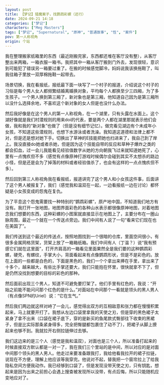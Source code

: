 ```yaml
---
layout: post
title: 【梦记】猎魔案子，找鹦鹉彩螺（还行）
date: 2024-09-21 14:18
categories: ["梦记"]
characters: ["Meg Masters"]
tags: ["梦记", "Supernatural", "原神", "普通故事", "性", "案件"]
pov: 第一人称视角
origin: 个站
---
```


我在整理搬家纸箱里的东西（最近刚搬完家，东西都还堆在客厅没有整），从客厅整出来两箱，一箱衣服一箱书。我把其中一箱从客厅搬到门外去，发现很轻，意识到可能犯了错误另一箱要过重了。在搬的时候感觉脚冷，妈妈说我该换拖鞋了，叫我往箱子里放一双厚棉拖鞋一起带去。

场景切换，我在看报纸，报纸最下面一块写了一个村子的报道，介绍说这个村子的习俗是每个男人女人都频繁结婚离婚换对象，平均每个人都换至少三四厢，为了多生孩子。一个男人换到第三厢了，新对象也是第三厢，他知道自己因为是第三厢所以没什么选择余地，不喜欢这个新对象的女人但是也没什么办法。

然后我好像是在这个男人的第一人称视角，在一个湖里，只有头露在水面上。这个湖好像就是我们村潜规则的用来doi的代表，要是两个人都在湖里那就表示他们会做，我和我的“新对象”也做了（但是没有细节记忆）。做完看见湖边有个未成年小女孩，不知道这些潜规则，也想下水游泳或者洗澡。我知道这道德和法律上都不对，但是还是想对她下手。切换出了草神的E技能把她也扫进来了，我自己到了岸上。我没直接do她或者杀她，但是因为这个技能自带的反应和草种子爆炸之类的都会扣血，过一会儿我能看见经验值数字从她的方向朝我飞过来就知道她死了，心里有一点愧疚但不多（感觉有点像原神打游戏时候偶尔会碰到其实不太想杀的路边小怪，但是还是会为了掉落的材料或者经验值杀了，也会有这样的一点点愧疚但不多）。

然后回到第三人称视角我在看报纸，报道讲完了这个男人和小女孩这件事，后面讲了这个男人被报复了，我们（感觉我和温双在一起，一边看报纸一边在讨论）都怀疑是小女孩变成的怨鬼在复仇。

为了平息这个怨鬼需要找一种特别的“鹦鹉彩螺”，原产地中国，不知道我们地方有没有。我打开一张地图，地图界面彩色的各种山水表示都很像原神地图，对着地图念我们想要的东西，这种彩螺的小图案就直接显示在地图上了，主要分布在一圈山脉周围，最近一个就在一个传送点旁边。我们中间有人说了一句“看来它们现在也在美国了”。

我们传送到这个最近的传送点，按照地图找到一个很暗的仓库，里面空间很小，有很多金属网格货架，货架上放了一箱箱纸箱。我们中间有人（丁温？）说“我有预感它们就在这里面”，打开齐肩高的一箱看见里面果然全是我们要的这种鹦鹉彩螺，硬壳，有螺纹，手掌大小，背面看起来有点像鹦鹉形状，但是不是彩色的。放在上面的一些都是白色的，下面是黑色的，我们一个个拿出来捧在手里，拿出来了十多个，越来越大，有些比手掌还要大，我们只能抱在怀里，很快就拿不下了，但是仍然没找到想要的目标的彩色的那种。

然后面前出现三个男人，知道不可避免要打架了。他们手里有红色的，我说：“开始之前能不能问问那个红色的是什么。”对面站在中间那个一看就是领头的黑人男人（有点像SPN的Uriel）说：“它在生气。”

然后我们两边就这样对峙了一会儿，感觉得出双方的互相敌意和张力都在慢慢积累起来，马上就要开打了。我想从左边口袋里拿我的天使之刃，但是穿的黑色裙子太紧身了拿不出来（口袋在裙子底下，穿的是新买的鱼尾款式臀部往下收束的黑裙子，但是比实际那条紧身得多，完全把臀腿都包裹住了动不了），把裙子从脚上撩起来也够不到。我就拉开右侧拉链伸过去够。

我们这边来的是三个人（感觉是我和温双），对面也是三个人，所以准备打起来的时候直接双方默认都是一对一了，我在我们三个里站的是中间，所以对应的是对面中间那个领头的黑人男人。他走过来要准备跟我打，我给他看我拉开的裙子拉链，说现在不方便，理解上他应该等我穿完。他说对不起，替我把一个窗帘拉上了给我隐私空间方便我动作。我已经够到口袋了，但是发现没带天使之刃，只有钥匙，想起来是因为出来之前担心会遇上搜查被发现所以没带，有点后悔，所以只能随机应变地应对了。

<p style="color: #0000; text-indent: 2em">我还是在窗帘后面，没把裙子拉链拉上，知道那个男人就在窗帘正对的外面，就隔着窗帘抬腿伸脚趾赤脚踩在他裆上勾引，然后他果然被勾引了开始脱裤子准备上我，然后在凑过来的时候我用串在钥匙串上的小刀捅了他。</p>

<p style="color: #0000; text-indent: 2em">然后切换成第三人称视角，另外两个同伴（都是男的，合理猜测是温双）已经杀完了另外两个小跟班，我从他们的视角看见“我”昏倒在地上了，那个领头的Uriel一样的男人倒在“我”身上已经死了。“我”是圆脸，画了很浓很夸张的妆，很重的粉底眼影口红之类的，穿很性感的黑色裙子，很像Meg或者那个在梅传认识的画手老师。然后“我”醒过来了，把男人从身上推开，表情很厌恶很恶心，说：“I passed out, his dirty little thing is still in me.”说话声音、语调、口音都很像Meg。</p>
